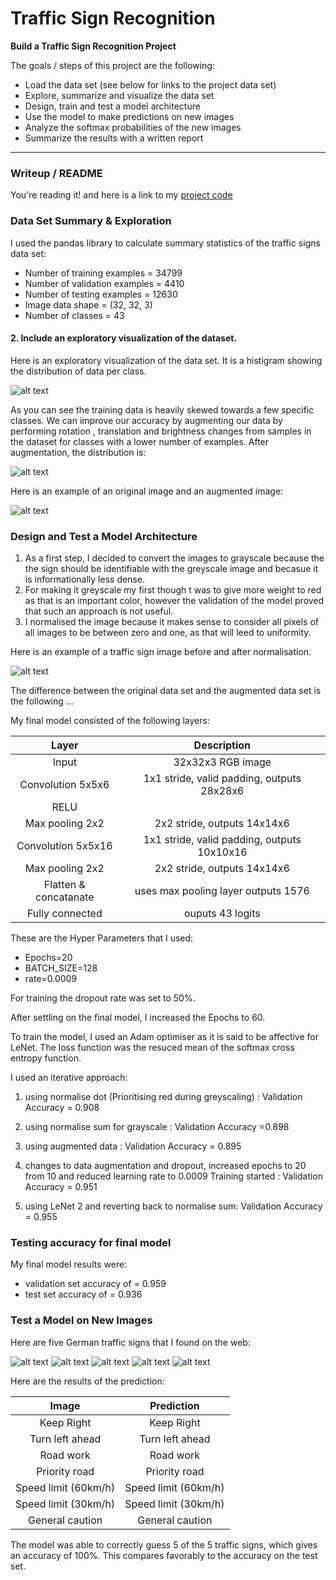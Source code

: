 # **Traffic Sign Recognition** 

**Build a Traffic Sign Recognition Project**

The goals / steps of this project are the following:
* Load the data set (see below for links to the project data set)
* Explore, summarize and visualize the data set
* Design, train and test a model architecture
* Use the model to make predictions on new images
* Analyze the softmax probabilities of the new images
* Summarize the results with a written report


[//]: # (Image References)

[image1]: ./examples/visualization.jpg "Visualization"
[image2]: ./examples/grayscale.jpg "Grayscaling"
[image3]: ./examples/random_noise.jpg "Random Noise"
[image4]: ./examples/1.png "Traffic Sign 1"
[image5]: ./examples/2.png "Traffic Sign 2"
[image6]: ./examples/3.png "Traffic Sign 3"
[image7]: ./examples/4.png "Traffic Sign 4"
[image8]: ./examples/5.png "Traffic Sign 5"
[image9]: ./examples/visualization_augmented.png "Visualization Augmented"
---
### Writeup / README

You're reading it! and here is a link to my [project code](https://github.com/udacity/CarND-Traffic-Sign-Classifier-Project/blob/master/Traffic_Sign_Classifier.ipynb)

### Data Set Summary & Exploration

I used the pandas library to calculate summary statistics of the traffic
signs data set:

* Number of training examples = 34799
* Number of validation examples = 4410
* Number of testing examples = 12630
* Image data shape = (32, 32, 3)
* Number of classes = 43

#### 2. Include an exploratory visualization of the dataset.

Here is an exploratory visualization of the data set. It is a histigram showing the distribution of data per class.

![alt text][image1]

As you can see the training data is heavily skewed towards a few specific classes. We can improve our accuracy by augmenting our data by performing rotation , translation and brightness changes from samples in the dataset for classes with a lower number of examples. After augmentation, the distribution is:

![alt text][image9]



Here is an example of an original image and an augmented image:

![alt text][image3]



### Design and Test a Model Architecture

1. As a first step, I decided to convert the images to grayscale because the the sign should be identifiable with the greyscale image and becasue it is informationally less dense.
2. For making it greyscale my first though t was to give more weight to red as that is an important color, however the validation of the model proved that such an approach is not useful.
3. I normalised the image because it makes sense to consider all pixels of all images to be between zero and one, as that will leed to uniformity.

Here is an example of a traffic sign image before and after normalisation.

![alt text][image2]


The difference between the original data set and the augmented data set is the following ... 


My final model consisted of the following layers:

| Layer         		|     Description	        					| 
|:---------------------:|:---------------------------------------------:| 
| Input         		| 32x32x3 RGB image   							| 
| Convolution 5x5x6    	| 1x1 stride, valid padding, outputs 28x28x6 	|
| RELU					|												|
| Max pooling 2x2	    | 2x2 stride,  outputs 14x14x6 				    |
| Convolution 5x5x16	| 1x1 stride, valid padding, outputs 10x10x16 	|
| Max pooling 2x2	    | 2x2 stride,  outputs 14x14x6 				    |
| Flatten & concatanate | uses max pooling layer outputs 1576			|
| Fully connected		| ouputs 43 logits								|
 

These are the Hyper Parameters that I used:

* Epochs=20
* BATCH_SIZE=128
* rate=0.0009

For training the dropout rate was set to 50%.

After settling on the final model, I increased the Epochs to 60.

To train the model, I used an Adam optimiser as it is said to be affective for LeNet. The loss function was the resuced mean of the softmax cross entropy function.

I used an iterative approach:
1. using normalise dot (Prioritising red during greyscaling) : Validation Accuracy = 0.908

2. using normalise sum for grayscale : Validation Accuracy =0.898

3. using augmented data :  Validation Accuracy = 0.895

4. changes to data augmentation and dropout, increased epochs to 20 from 10 and reduced learning rate to 0.0009
Training started : Validation Accuracy = 0.951

5. using LeNet 2 and reverting back to normalise sum: Validation Accuracy = 0.955

### Testing accuracy for final model

My final model results were:
* validation set accuracy of = 0.959 
* test set accuracy of = 0.936


### Test a Model on New Images

Here are five German traffic signs that I found on the web:

![alt text][image4] ![alt text][image5] ![alt text][image6] 
![alt text][image7] ![alt text][image8]



Here are the results of the prediction:

| Image			        |     Prediction	        					| 
|:---------------------:|:---------------------------------------------:| 
| Keep Right      		| Keep Right   									| 
| Turn left ahead   	| Turn left ahead								|
| Road work				| Road work										|
| Priority road     	| Priority road 				 				|
| Speed limit (60km/h)	| Speed limit (60km/h) 							|
| Speed limit (30km/h)	| Speed limit (30km/h) 							|
| General caution   	| General caution   							|


The model was able to correctly guess 5 of the 5 traffic signs, which gives an accuracy of 100%. This compares favorably to the accuracy on the test set.
